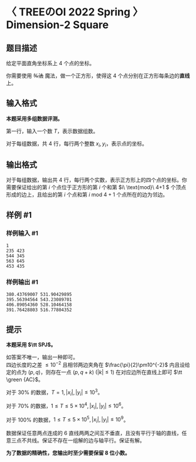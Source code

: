 # 〈 TREEのOI 2022 Spring 〉Dimension-2 Square

## 题目描述

给定平面直角坐标系上 $4$ 个点的坐标。

你需要使用 ~~%法~~ 魔法，做一个正方形，使得这 $4$ 个点分别在正方形每条边的**直线**上。

## 输入格式

**本题采用多组数据评测。**

第一行，输入一个数 $T$，表示数据组数。

对于每组数据，共 $4$ 行，每行两个整数 $x_i,y_i$，表示点的坐标。

## 输出格式

对于每组数据，输出共 $4$ 行，每行两个实数，表示正方形上的四个点的坐标。你需要保证给出的第 $i$ 个点位于正方形的第 $i$ 个和第 $i\ \text{mod}\ 4+1 $ 个顶点形成的边上，且给出的第 $i$ 个点和第 $i\ \text{mod}\ 4+1$ 个点所在的边为邻边。

## 样例 #1

### 样例输入 #1
```
1
235 423
544 345
563 645
453 435
```

### 样例输出 #1

```
380.43769007 531.90429895
395.56394564 543.23089701
406.89054360 528.10464158
391.76428803 516.77804352
```

## 提示

**本题采用 $\tt SPJ$。**

如答案不唯一，输出一种即可。   
四边长度的之差 $\le 10^{-2}$ 且相邻两边夹角在 $\frac{\pi}{2}\pm10^{-2}$ 内且设给定的点为 $(p,q)$，则存在一点 $(p,q+k)\ (|k|\leq1)$ 在对应边所在直线上即可 $\tt \green {AC}$。

对于 $30\%$ 的数据，$T=1,|x_i|,|y_i|\le10^3$。

对于 $70\%$ 的数据，$1\leq T\leq 5\times 10^4,|x_i|,|y_i|\le10^6$。

对于 $100\%$ 的数据，$1\leq T\leq 5\times 10^5,|x_i|,|y_i|\le10^9$。

数据保证任意两点连成的 $6$ 直线两两之间互不垂直，且没有平行于轴的直线，任意三点不共线。保证不存在一组解的边与轴平行。保证有解。

**为了数据的精确性，您输出时至少需要保留 $8$ 位小数。**
